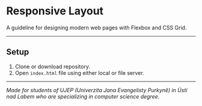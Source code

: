 # Responsive Layout

A guideline for designing modern web pages with Flexbox and CSS Grid.

---

## Setup

1. Clone or download repository.
2. Open `index.html` file using either local or file server.

---

*Made for students of UJEP (Univerzita Jana Evangelisty Purkyně) in Ústí nad Labem who are specializing in computer science degree.*
